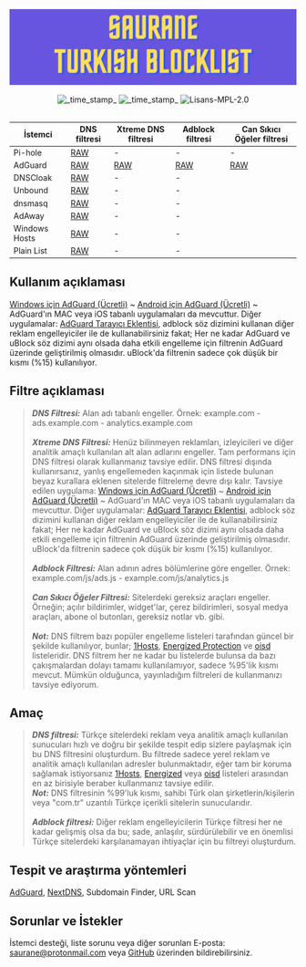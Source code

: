 ![Cover](https://github.com/saurane/Turkish-Blocklist/blob/master/Assets/srn-banner.png)

<div align="center">
    <!-- Last Updated -->
    <img src="https://img.shields.io/badge/Updated-Mar 29, 2022-green.svg?longCache=true&style=for-the-badge"
      alt="_time_stamp_" />
    <!-- Status -->
    <img src="https://img.shields.io/badge/Status-Stable-blue.svg?longCache=true&style=for-the-badge"
      alt="_time_stamp_" />
    <!-- License -->
    <img src="https://img.shields.io/badge/License-MPL 2.0-orange.svg?longCache=true&style=for-the-badge"
      alt="Lisans-MPL-2.0" />
</div>
<br/>

| İstemci | DNS filtresi | Xtreme DNS filtresi | Adblock filtresi | Can Sıkıcı Öğeler filtresi |
| ------------ | ------------ | ------------ | ------------ | ------------ |
| Pi-hole | [RAW](https://raw.githubusercontent.com/saurane/Turkish-Blocklist/master/Blocklist/domains.txt "RAW") | - | - | - |
| AdGuard | [RAW](https://raw.githubusercontent.com/saurane/Turkish-Blocklist/master/Blocklist/adblock.txt "RAW") | [RAW](https://raw.githubusercontent.com/saurane/Turkish-Blocklist/master/Blocklist/xtreme-dns-filter.txt "RAW") | [RAW](https://raw.githubusercontent.com/saurane/Turkish-Blocklist/master/Blocklist/adblock-filter.txt "RAW") | [RAW](https://raw.githubusercontent.com/saurane/Turkish-Blocklist/master/Blocklist/annoyances-filter.txt "RAW") | 
| DNSCloak | [RAW](https://raw.githubusercontent.com/saurane/Turkish-Blocklist/master/Blocklist/wildcards.txt "RAW") | - | - |
| Unbound | [RAW](https://raw.githubusercontent.com/saurane/Turkish-Blocklist/master/Blocklist/unbound.conf "RAW") | - | - |
| dnsmasq | [RAW](https://raw.githubusercontent.com/saurane/Turkish-Blocklist/master/Blocklist/dnsmasq.conf "RAW") | - | - |
| AdAway | [RAW](https://raw.githubusercontent.com/saurane/Turkish-Blocklist/master/Blocklist/hosts.txt "RAW") | - | - |
| Windows Hosts | [RAW](https://raw.githubusercontent.com/saurane/Turkish-Blocklist/master/Blocklist/hosts.win "RAW") | - | - |
| Plain List | [RAW](https://raw.githubusercontent.com/saurane/Turkish-Blocklist/master/Blocklist/plain.txt "RAW") | - | - |

## Kullanım açıklaması
[Windows için AdGuard (Ücretli)](https://adguard.com/tr/adguard-windows/overview.html) ~ [Android için AdGuard  (Ücretli)](https://adguard.com/tr/adguard-android/overview.html) ~ AdGuard'ın MAC veya iOS tabanlı uygulamaları da mevcuttur. Diğer uygulamalar: [AdGuard Tarayıcı Eklentisi](https://adguard.com/tr/adguard-browser-extension/overview.html), adblock söz dizimini kullanan diğer reklam engelleyiciler ile de kullanabilirsiniz fakat; Her ne kadar AdGuard ve uBlock söz dizimi aynı olsada daha etkili engelleme için filtrenin AdGuard üzerinde geliştirilmiş olmasıdır. uBlock'da filtrenin sadece çok düşük bir kısmı (%15) kullanılıyor.<br/>
## Filtre açıklaması
> ***DNS Filtresi:*** Alan adı tabanlı engeller. Örnek: example.com - ads.example.com - analytics.example.com<br/>
> <br/>
> ***Xtreme DNS Filtresi:*** Henüz bilinmeyen reklamları, izleyicileri ve diğer analitik amaçlı kullanılan alt alan adlarını engeller. Tam performans için DNS filtresi olarak kullanmanız tavsiye edilir. DNS filtresi dışında kullanırsanız, yanlış engellemeden kaçınmak için listede bulunan beyaz kurallara eklenen sitelerde filtreleme devre dışı kalır. Tavsiye edilen uygulama: [Windows için AdGuard (Ücretli)](https://adguard.com/tr/adguard-windows/overview.html) ~ [Android için AdGuard  (Ücretli)](https://adguard.com/tr/adguard-android/overview.html) ~ AdGuard'ın MAC veya iOS tabanlı uygulamaları da mevcuttur. Diğer uygulamalar: [AdGuard Tarayıcı Eklentisi](https://adguard.com/tr/adguard-browser-extension/overview.html), adblock söz dizimini kullanan diğer reklam engelleyiciler ile de kullanabilirsiniz fakat; Her ne kadar AdGuard ve uBlock söz dizimi aynı olsada daha etkili engelleme için filtrenin AdGuard üzerinde geliştirilmiş olmasıdır. uBlock'da filtrenin sadece çok düşük bir kısmı (%15) kullanılıyor.<br/>
> <br/>
> ***Adblock Filtresi:*** Alan adının adres bölümlerine göre engeller. Örnek: example.com/js/ads.js - example.com/js/analytics.js<br/>
> <br/>
> ***Can Sıkıcı Öğeler Filtresi:*** Sitelerdeki gereksiz araçları engeller. Örneğin; açılır bildirimler, widget'lar, çerez bildirimleri, sosyal medya araçları, abone ol butonları, gereksiz notlar vb. gibi.<br/>
> <br/>
> ***Not:*** DNS filtrem bazı popüler engelleme listeleri tarafından güncel bir şekilde kullanılıyor, bunlar; [1Hosts](https://github.com/badmojr/1Hosts), [Energized Protection](https://github.com/EnergizedProtection/block) ve [oisd](https://oisd.nl/downloads) listeleridir. DNS filtrem her ne kadar bu listelerde bulunsa da bazı çakışmalardan dolayı tamamı kullanılamıyor, sadece %95'lik kısmı mevcut. Mümkün olduğunca, yayınladığım filtreleri de kullanmanızı tavsiye ediyorum.

## Amaç
> ***DNS filtresi:*** Türkçe sitelerdeki reklam veya analitik amaçlı kullanılan sunucuları hızlı ve doğru bir şekilde tespit edip sizlere paylaşmak için bu DNS filtresini oluşturdum. Bu filtrede sadece yerel reklam ve analitik amaçlı kullanılan adresler bulunmaktadır, eğer tam bir koruma sağlamak istiyorsanız [1Hosts](https://github.com/badmojr/1Hosts), [Energized](https://github.com/EnergizedProtection/block) veya [oisd](https://oisd.nl/downloads) listeleri arasından en az birisiyle beraber kullanmanız tavsiye edilir.<br/>
> ***Not:*** DNS filtresinin %99'luk kısmı, sahibi Türk olan şirketlerin/kişilerin veya "com.tr" uzantılı Türkçe içerikli sitelerin sunucularıdır.<br/>
> <br/>
> ***Adblock filtresi:*** Diğer reklam engelleyicilerin Türkçe filtresi her ne kadar gelişmiş olsa da bu; sade, anlaşılır, sürdürülebilir ve en önemlisi Türkçe sitelerdeki karşılanamayan ihtiyaçlar için bu filtreyi oluşturdum.

## Tespit ve araştırma yöntemleri
[AdGuard](https://adguard.com/), [NextDNS](https://nextdns.io/), Subdomain Finder, URL Scan

## Sorunlar ve İstekler
İstemci desteği, liste sorunu veya diğer sorunları E-posta: saurane@protonmail.com veya [GitHub](https://github.com/saurane/Turkish-Blocklist/issues) üzerinden bildirebilirsiniz.
